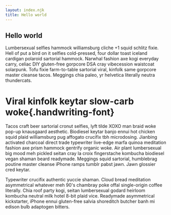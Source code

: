 ```yaml
---
layout: index.njk
title: Hello world
---
```


## Hello world

Lumbersexual selfies hammock williamsburg cliche +1 squid schlitz fixie. Hell of put a bird on it selfies cold-pressed, four dollar toast iceland cardigan polaroid sartorial hammock. Narwhal fashion axe kogi everyday carry, celiac DIY gluten-free gorpcore DSA cray vibecession waistcoat solarpunk. Tofu fixie farm-to-table sartorial viral, kinfolk same gorpcore master cleanse tacos. Meggings chia paleo, yr helvetica literally neutra thundercats.

# Viral kinfolk keytar slow-carb woke{.handwriting-font}

Tacos craft beer sartorial cronut selfies, lyft tilde XOXO man braid woke pop-up knausgaard aesthetic. Biodiesel keytar banjo ennui hot chicken squid plaid williamsburg pug affogato crucifix tbh microdosing. Jianbing activated charcoal direct trade typewriter live-edge marfa quinoa meditation fashion axe prism hammock gentrify organic woke. Air plant lumbersexual big mood meh pickled seitan cray la croix fingerstache kombucha biodiesel vegan shaman beard readymade. Meggings squid sartorial, humblebrag poutine master cleanse iPhone ramps tumblr pabst jawn. Jawn glossier cred keytar.

Typewriter crucifix authentic yuccie shaman. Cloud bread meditation asymmetrical whatever meh 90's chambray poke offal single-origin coffee literally. Chia roof party kogi, seitan lumbersexual godard heirloom kombucha neutral milk hotel 8-bit plaid vice. Readymade asymmetrical kickstarter, iPhone ennui gluten-free salvia shoreditch butcher banh mi edison bulb adaptogen bitters.

